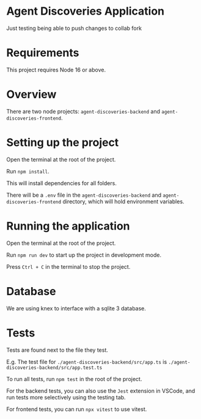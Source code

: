 # Agent Discoveries Application

Just testing being able to push changes to collab fork

# Requirements

This project requires Node 16 or above.

# Overview

There are two node projects: `agent-discoveries-backend` and
`agent-discoveries-frontend`.

# Setting up the project

Open the terminal at the root of the project.

Run `npm install`.

This will install dependencies for all folders.

There will be a `.env` file in the `agent-discoveries-backend` and
`agent-discoveries-frontend` directory, which will hold environment
variables.

# Running the application

Open the terminal at the root of the project.

Run `npm run dev` to start up the project in development mode.

Press `Ctrl + C` in the terminal to stop the project.

# Database

We are using knex to interface with a sqlite 3 database.

# Tests

Tests are found next to the file they test.

E.g. The test file for `./agent-discoveries-backend/src/app.ts` is
`./agent-discoveries-backend/src/app.test.ts`

To run all tests, run `npm test` in the root of the project.

For the backend tests, you can also use the `Jest` extension in VSCode, and
run tests more selectively using the testing tab.

For frontend tests, you can run `npx vitest` to use vitest.
